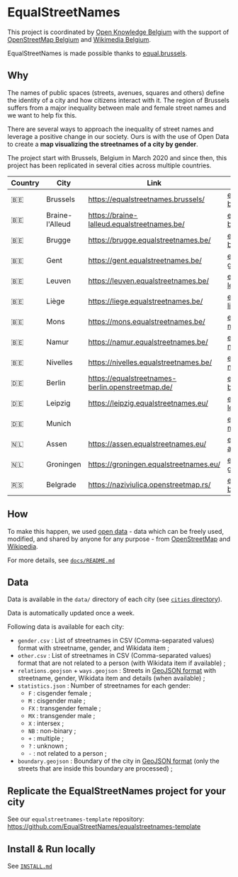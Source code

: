 # EqualStreetNames

This project is coordinated by [Open Knowledge Belgium](https://openknowledge.be/)
with the support of [OpenStreetMap Belgium](https://openstreetmap.be/) and [Wikimedia Belgium](https://wikimedia.be/).

EqualStreetNames is made possible thanks to [equal.brussels](http://equal.brussels/).

## Why

The names of public spaces (streets, avenues, squares and others) define the identity of a city and how citizens interact with it. The region of Brussels suffers from a major inequality between male and female street names and we want to help fix this.

There are several ways to approach the inequality of street names and leverage a positive change in our society. Ours is with the use of Open Data to create a **map visualizing the streetnames of a city by gender**.

The project start with Brussels, Belgium in March 2020 and since then, this project has been replicated in several cities across multiple countries.

| Country | City            | Link                                                | Data Repository                                                                                        | Maintainer                                          |
| ------- | --------------- | --------------------------------------------------- | ------------------------------------------------------------------------------------------------------ | --------------------------------------------------- |
| 🇧🇪      | Brussels        | <https://equalstreetnames.brussels/>                | [equalstreetnames-brussels](https://github.com/EqualStreetNames/equalstreetnames-brussels)             | [@jbelien](https://github.com/jbelien/)             |
| 🇧🇪      | Braine-l'Alleud | <https://braine-lalleud.equalstreetnames.be/>       | [equalstreetnames-braine-lalleud](https://github.com/EqualStreetNames/equalstreetnames-braine-lalleud) | [@eMerzh](https://github.com/eMerzh/)               |
| 🇧🇪      | Brugge          | <https://brugge.equalstreetnames.be/>               | [equalstreetnames-brugge](https://github.com/EqualStreetNames/equalstreetnames-brugge)                 | [@jbelien](https://github.com/jbelien/)             |
| 🇧🇪      | Gent            | <https://gent.equalstreetnames.be/>                 | [equalstreetnames-gent](https://github.com/EqualStreetNames/equalstreetnames-gent)                     | [@jbelien](https://github.com/jbelien/)             |
| 🇧🇪      | Leuven          | <https://leuven.equalstreetnames.be/>               | [equalstreetnames-leuven](https://github.com/EqualStreetNames/equalstreetnames-leuven)                 | [@jbelien](https://github.com/jbelien/)             |
| 🇧🇪      | Liège           | <https://liege.equalstreetnames.be/>                | [equalstreetnames-liege](https://github.com/EqualStreetNames/equalstreetnames-liege)                   | [@jbelien](https://github.com/jbelien/)             |
| 🇧🇪      | Mons            | <https://mons.equalstreetnames.be/>                 | [equalstreetnames-mons](https://github.com/EqualStreetNames/equalstreetnames-mons)                     | [@jbelien](https://github.com/jbelien/)             |
| 🇧🇪      | Namur           | <https://namur.equalstreetnames.be/>                | [equalstreetnames-namur](https://github.com/EqualStreetNames/equalstreetnames-namur)                   | [@jbelien](https://github.com/jbelien/)             |
| 🇧🇪      | Nivelles        | <https://nivelles.equalstreetnames.be/>             | [equalstreetnames-nivelles](https://github.com/EqualStreetNames/equalstreetnames-nivelles)             | [@jbelien](https://github.com/jbelien/)             |
| 🇩🇪      | Berlin          | <https://equalstreetnames-berlin.openstreetmap.de/> | [equalstreetnames-berlin](https://github.com/EqualStreetNames/equalstreetnames-berlin)                 | [@gislars](https://github.com/gislars/)             |
| 🇩🇪      | Leipzig         | <https://leipzig.equalstreetnames.eu/>              | [equalstreetnames-leipzig](https://github.com/EqualStreetNames/equalstreetnames-leipzig)               |                                                     |
| 🇩🇪      | Munich          |                                                     | [equalstreetnames-munich](https://github.com/EqualStreetNames/equalstreetnames-munich)                 |                                                     |
| 🇳🇱      | Assen           | <https://assen.equalstreetnames.eu/>                | [equalstreetnames-assen](https://github.com/EqualStreetNames/equalstreetnames-assen)                   | [@robinlinde](https://github.com/robinlinde/)       |
| 🇳🇱      | Groningen       | <https://groningen.equalstreetnames.eu/>            | [equalstreetnames-groningen](https://github.com/EqualStreetNames/equalstreetnames-groningen)           | [@robinlinde](https://github.com/robinlinde/)       |
| 🇷🇸      | Belgrade        | <https://naziviulica.openstreetmap.rs/>             | [equalstreetnames-belgrade](https://github.com/EqualStreetNames/equalstreetnames-belgrade)             | [@stalker314314](https://github.com/stalker314314/) |

## How

To make this happen, we used [open data](http://opendefinition.org/) - data which can be freely used, modified, and shared by anyone for any purpose - from [OpenStreetMap](https://openstreetmap.org/) and [Wikipedia](https://www.wikipedia.org/).

For more details, see [`docs/README.md`](./docs/README.md)

## Data

Data is available in the `data/` directory of each city (see [`cities` directory](https://github.com/EqualStreetNames/equalstreetnames/tree/master/cities)).

Data is automatically updated once a week.

Following data is available for each city:

- `gender.csv` : List of streetnames in CSV (Comma-separated values) format with streetname, gender, and Wikidata item ;
- `other.csv` : List of streetnames in CSV (Comma-separated values) format that are not related to a person (with Wikidata item if available) ;
- `relations.geojson` + `ways.geojson` : Streets in [GeoJSON format](https://geojson.org/) with streetname, gender, Wikidata item and details (when available) ;
- `statistics.json` : Number of streetnames for each gender:
  - `F` : cisgender female ;
  - `M` : cisgender male ;
  - `FX` : transgender female ;
  - `MX` : transgender male ;
  - `X` : intersex ;
  - `NB` : non-binary ;
  - `+` : multiple ;
  - `?` : unknown ;
  - `-` : not related to a person ;
- `boundary.geojson` : Boundary of the city in [GeoJSON format](https://geojson.org/) (only the streets that are inside this boundary are processed) ;

## Replicate the EqualStreetNames project for your city

See our `equalstreetnames-template` repository: <https://github.com/EqualStreetNames/equalstreetnames-template>

## Install & Run locally

See [`INSTALL.md`](./INSTALL.md)
